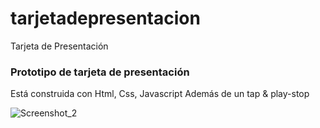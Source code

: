 # tarjetadepresentacion

Tarjeta de Presentación



### Prototipo de tarjeta de presentación


Está construida con Html, Css, Javascript Además de un tap & play-stop

![Screenshot_2](https://user-images.githubusercontent.com/89219507/165656497-397b1830-cc41-4c32-9c89-44e0f5eded2f.jpg)

